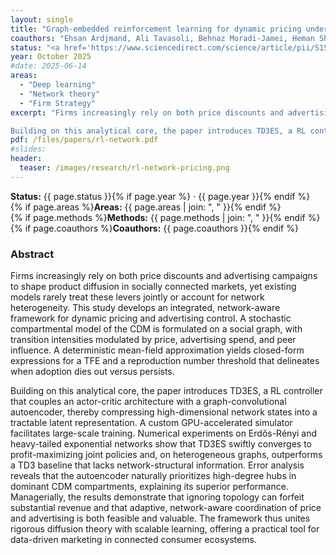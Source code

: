 ```yaml
---
layout: single
title: "Graph-embedded reinforcement learning for dynamic pricing under network effects"
coauthors: "Ehsan Ardjmand, Ali Tavasoli, Behnaz Moradi-Jamei, Heman Shakeri"
status: "<a href='https://www.sciencedirect.com/science/article/pii/S1568494625013699'>Applied Soft Computing</a>"
year: October 2025
#date: 2025-06-14
areas:
  - "Deep learning"
  - "Network theory"
  - "Firm Strategy"
excerpt: "Firms increasingly rely on both price discounts and advertising campaigns to shape product diffusion in socially connected markets, yet existing models rarely treat these levers jointly or account for network heterogeneity. This study develops an integrated, network-aware framework for dynamic pricing and advertising control. A stochastic compartmental model of the CDM is formulated on a social graph, with transition intensities modulated by price, advertising spend, and peer influence. A deterministic mean-field approximation yields closed-form expressions for a TFE and a reproduction number threshold that delineates when adoption dies out versus persists. 

Building on this analytical core, the paper introduces TD3ES, a RL controller that couples an actor-critic architecture with a graph-convolutional autoencoder, thereby compressing high-dimensional network states into a tractable latent representation. A custom GPU-accelerated simulator facilitates large-scale training. Numerical experiments on Erdős-Rényi and heavy-tailed exponential networks show that TD3ES swiftly converges to profit-maximizing joint policies and, on heterogeneous graphs, outperforms a TD3 baseline that lacks network-structural information. Error analysis reveals that the autoencoder naturally prioritizes high-degree hubs in dominant CDM compartments, explaining its superior performance. Managerially, the results demonstrate that ignoring topology can forfeit substantial revenue and that adaptive, network-aware coordination of price and advertising is both feasible and valuable. The framework thus unites rigorous diffusion theory with scalable learning, offering a practical tool for data-driven marketing in connected consumer ecosystems."
pdf: /files/papers/rl-network.pdf
#slides:
header:
  teaser: /images/research/rl-network-pricing.png
---
```

**Status:** {{ page.status }}{% if page.year %} · {{ page.year }}{% endif %}  
{% if page.areas %}**Areas:** {{ page.areas | join: ", " }}{% endif %}  
{% if page.methods %}**Methods:** {{ page.methods | join: ", " }}{% endif %}  
{% if page.coauthors %}**Coauthors:** {{ page.coauthors }}{% endif %}


### Abstract
Firms increasingly rely on both price discounts and advertising campaigns to shape product diffusion in socially connected markets, yet existing models rarely treat these levers jointly or account for network heterogeneity. This study develops an integrated, network-aware framework for dynamic pricing and advertising control. A stochastic compartmental model of the CDM is formulated on a social graph, with transition intensities modulated by price, advertising spend, and peer influence. A deterministic mean-field approximation yields closed-form expressions for a TFE and a reproduction number threshold that delineates when adoption dies out versus persists.

Building on this analytical core, the paper introduces TD3ES, a RL controller that couples an actor-critic architecture with a graph-convolutional autoencoder, thereby compressing high-dimensional network states into a tractable latent representation. A custom GPU-accelerated simulator facilitates large-scale training. Numerical experiments on Erdős-Rényi and heavy-tailed exponential networks show that TD3ES swiftly converges to profit-maximizing joint policies and, on heterogeneous graphs, outperforms a TD3 baseline that lacks network-structural information. Error analysis reveals that the autoencoder naturally prioritizes high-degree hubs in dominant CDM compartments, explaining its superior performance. Managerially, the results demonstrate that ignoring topology can forfeit substantial revenue and that adaptive, network-aware coordination of price and advertising is both feasible and valuable. The framework thus unites rigorous diffusion theory with scalable learning, offering a practical tool for data-driven marketing in connected consumer ecosystems.
